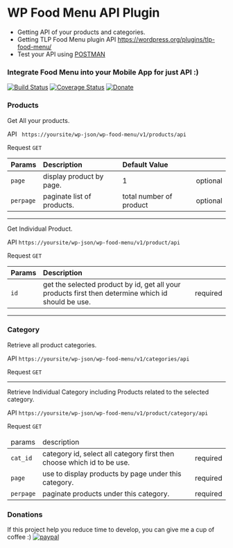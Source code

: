 # WP Food Menu API Plugin
- Getting API of your products and categories.
- Getting TLP Food Menu plugin API https://wordpress.org/plugins/tlp-food-menu/
- Test your API using <a href="https://www.getpostman.com/" target="_blank">POSTMAN</a>

### Integrate Food Menu into your Mobile App for just API :)


[![Build Status](http://img.shields.io/travis/badges/badgerbadgerbadger.svg?style=flat-square)](https://travis-ci.org/badges/badgerbadgerbadger) [![Coverage Status](http://img.shields.io/coveralls/badges/badgerbadgerbadger.svg?style=flat-square)](https://coveralls.io/r/badges/badgerbadgerbadger) [![Donate](https://img.shields.io/badge/Donate-PayPal-green.svg)](https://www.paypal.me/jundellagbo)

### Products
Get All your products.

API ``` https://yoursite/wp-json/wp-food-menu/v1/products/api```

Request ```GET```

| Params        | Description                | Default Value           |          |
| ------------- |:---------------------------|:------------------------| --------:|
| ```page```    | display product by page.   | 1                       | optional |
| ```perpage``` | paginate list of products. | total number of product | optional |

---
Get Individual Product.

API ```https://yoursite/wp-json/wp-food-menu/v1/product/api```

Request ```GET```

| Params        | Description                                                                                        |          |
| ------------- |:---------------------------------------------------------------------------------------------------|----------|
| ```id```      | get the selected product by id, get all your products first then determine which id should be use. | required |

---

### Category

Retrieve all product categories.

API ```https://yoursite/wp-json/wp-food-menu/v1/categories/api```

Request ```GET```

---

Retrieve Individual Category including Products related to the selected category.

API ```https://yoursite/wp-json/wp-food-menu/v1/product/category/api```

Request ```GET```

<table>
    <thead>
        <tr>
            <td>params</td>
            <td>description</td>
            <td></td>
        </tr>
    </thead>
    <tbody>
        <tr>
            <td><code>cat_id</code></td>
            <td>category id, select all category first then choose which id to be use.</td>
            <td>required</td>
        </tr>
        <tr>
            <td><code>page</code></td>
            <td>use to display products by page under this category.</td>
            <td>required</td>
        </tr>
        <tr>
            <td><code>perpage</code></td>
            <td>paginate products under this category.</td>
            <td>required</td>
        </tr>
    </tbody>
</table>

### Donations
If this project help you reduce time to develop, you can give me a cup of coffee :) 
[![paypal](https://www.paypalobjects.com/en_US/i/btn/btn_donateCC_LG.gif)](https://www.paypal.me/jundellagbo)
